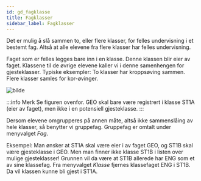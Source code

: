 ```yaml
---
id: gd_fagklasse
title: Fagklasser
sidebar_label: Fagklasser
---
```

Det er mulig å slå sammen to, eller flere klasser, for felles undervisning i et bestemt fag. Altså at alle elevene fra flere klasser har felles undervisning. 

Faget som er felles legges bare inn i en klasse. Denne klassen blir eier av faget. Klassene til de øvrige elevene kaller vi i denne samenhengen for gjesteklasser. Typiske eksempler: To klasser har kroppsøving sammen. Flere klasser samles for kor-øvinger.

![bilde](https://github.com/BarmanHanssen/iskole/assets/80097133/585a5f5c-8884-4f5f-9565-bf63aaa148b4)

:::info Merk
Se figuren ovenfor. GEO skal  bare være registrert i klasse ST1A (eier av faget), men ikke i en potensiell gjesteklasse.
:::

Dersom elevene omgrupperes på annen måte, altså ikke sammenslåing av hele klasser, så benytter vi gruppefag. Gruppefag er omtalt under menyvalget _Fag_.

Eksempel: Man ønsker at ST1A skal være eier i av faget GEO, og ST1B skal være gjesteklasse i GEO. Men man finner ikke klasse ST1B i listen over mulige gjesteklasser! Grunnen vil da være at ST1B allerede har ENG som et av sine klassefag. Fra menyvalget _Klasse_ fjernes klassefaget ENG i ST1B. Da vil klassen kunne bli gjest i ST1A.

